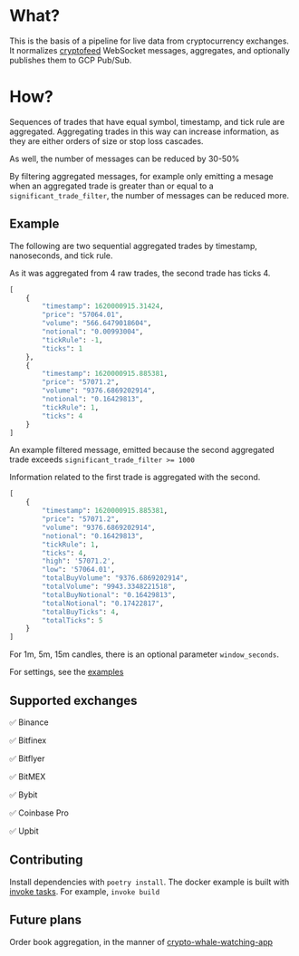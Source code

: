 # What?

This is the basis of a pipeline for live data from cryptocurrency exchanges. It normalizes [cryptofeed](https://github.com/bmoscon/cryptofeed) WebSocket messages, aggregates, and optionally publishes them to GCP Pub/Sub.

# How?

Sequences of trades that have equal symbol, timestamp, and tick rule are aggregated. Aggregating trades in this way can increase information, as they are either orders of size or stop loss cascades.

As well, the number of messages can be reduced by 30-50%

By filtering aggregated messages, for example only emitting a mesage when an aggregated trade is greater than or equal to a `significant_trade_filter`, the number of messages can be reduced more.

Example
-------
The following are two sequential aggregated trades by timestamp, nanoseconds, and tick rule.

As it was aggregated from 4 raw trades, the second trade has ticks 4.

```python
[
    {
        "timestamp": 1620000915.31424,
        "price": "57064.01",
        "volume": "566.6479018604",
        "notional": "0.00993004",
        "tickRule": -1,
        "ticks": 1
    },
    {
        "timestamp": 1620000915.885381,
        "price": "57071.2",
        "volume": "9376.6869202914",
        "notional": "0.16429813",
        "tickRule": 1,
        "ticks": 4
    }
]
```

An example filtered message, emitted because the second aggregated trade exceeds `significant_trade_filter >= 1000`

Information related to the first trade is aggregated with the second.

```python
[
    {
        "timestamp": 1620000915.885381,
        "price": "57071.2",
        "volume": "9376.6869202914",
        "notional": "0.16429813",
        "tickRule": 1,
        "ticks": 4,
        "high": '57071.2',
        "low": '57064.01',
        "totalBuyVolume": "9376.6869202914",
        "totalVolume": "9943.3348221518",
        "totalBuyNotional": "0.16429813",
        "totalNotional": "0.17422817",
        "totalBuyTicks": 4,
        "totalTicks": 5
    }
]
```

For 1m, 5m, 15m candles, there is an optional parameter `window_seconds`.  

For settings, see the [examples](https://github.com/globophobe/cryptofeed-experiments/blob/main/examples/)

Supported exchanges
-------------------

:white_check_mark: Binance

:white_check_mark: Bitfinex

:white_check_mark: Bitflyer

:white_check_mark: BitMEX

:white_check_mark: Bybit

:white_check_mark: Coinbase Pro

:white_check_mark: Upbit

Contributing
------------

Install dependencies with `poetry install`. The docker example is built with [invoke tasks](https://github.com/globophobe/cryptofeed-experiments/blob/master/tasks.py). For example, `invoke build`

Future plans
------------
Order book aggregation, in the manner of [crypto-whale-watching-app](https://github.com/pmaji/crypto-whale-watching-app)
